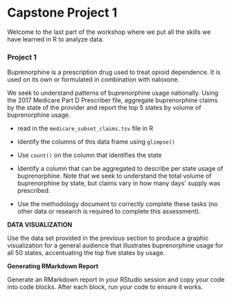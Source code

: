 # Capstone Project 1

Welcome to the last part of the workshop where we put all the skills we have learned in R to analyze data.

### Project 1

Buprenorphine is a prescription drug used to treat opioid dependence. It is used on its own or formulated in combination with naloxone.

We seek to understand patterns of buprenorphine usage nationally. Using the 2017 Medicare Part D Prescriber file, aggregate buprenorphine claims by the state of the provider and report the top 5 states by volume of buprenorphine usage.

- read in the `medicare_subset_claims.tsv` file in R
- Identify the columns of this data frame using `glimpse()`
- Use `count()` on the column that identifies the state

- Identify a column that can be aggregated to describe per state usage of buprenorphine. Note that we seek to understand the total volume of buprenorphine by state, but claims vary in how many days' supply was prescribed.

- Use the methodology document to correctly complete these tasks (no other data or research is required to complete this assessment).

**DATA VISUALIZATION**

 Use the data set provided in the previous section to produce a graphic visualization for a general audience that illustrates buprenorphine usage for all 50 states, accentuating the top five states by usage.

**Generating RMarkdown Report**

Generate an RMarkdown report in your RStudio session and copy your code into code blocks. After each block, run your code to ensure it works.
